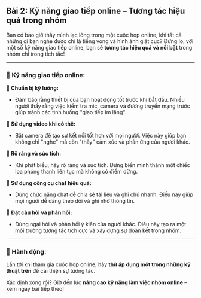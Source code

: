 ## Bài 2: Kỹ năng giao tiếp online – Tương tác hiệu quả trong nhóm  

Bạn có bao giờ thấy mình lạc lõng trong một cuộc họp online, khi tất cả những gì bạn nghe được chỉ là tiếng vọng và hình ảnh giật cục? Đừng lo, với một số kỹ năng giao tiếp online, bạn sẽ **tương tác hiệu quả và nổi bật** trong nhóm chỉ trong tích tắc!  

---

### 📌 Kỹ năng giao tiếp online:  

**🔹 Chuẩn bị kỹ lưỡng:**
- Đảm bảo rằng thiết bị của bạn hoạt động tốt trước khi bắt đầu. Nhiều người thấy rằng việc kiểm tra mic, camera và đường truyền mạng trước giúp tránh các tình huống "giao tiếp im lặng".  

**🔹 Sử dụng video khi có thể:**
- Bật camera để tạo sự kết nối tốt hơn với mọi người. Việc này giúp bạn không chỉ "nghe" mà còn "thấy" cảm xúc và phản ứng của người khác.  

**🔹 Rõ ràng và súc tích:**
- Khi phát biểu, hãy rõ ràng và súc tích. Đừng biến mình thành một chiếc loa phóng thanh liên tục mà không có điểm dừng.  

**🔹 Sử dụng công cụ chat hiệu quả:**
- Dùng chức năng chat để chia sẻ tài liệu và ghi chú nhanh. Điều này giúp mọi người dễ dàng theo dõi và ghi nhớ thông tin.  

**🔹 Đặt câu hỏi và phản hồi:**
- Đừng ngại hỏi và phản hồi ý kiến của người khác. Điều này tạo ra một môi trường tương tác tích cực và xây dựng sự đoàn kết trong nhóm.  

---

### 🚀 Hành động:  

Lần tới khi tham gia cuộc họp online, hãy **thử áp dụng một trong những kỹ thuật trên** để cải thiện sự tương tác.  

Xác định xong rồi? Giờ đến lúc **nâng cao kỹ năng làm việc nhóm online** – xem ngay bài tiếp theo!  
